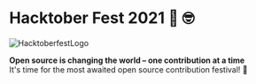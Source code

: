 # Hacktober Fest 2021 :partying_face: :nerd_face:
![HacktoberfestLogo](https://github.com/abhi-shek421/HacktoberFest2021/blob/main/images/hacktober-banner.png)

**Open source is changing the world – one contribution at a time**<br>
It's time for the most awaited open source contribution festival! :tada:

